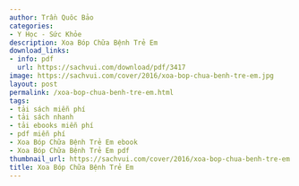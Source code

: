 ```yaml
---
author: Trần Quôc Bảo
categories:
- Y Học - Sức Khỏe
description: Xoa Bóp Chữa Bệnh Trẻ Em
download_links:
- info: pdf
  url: https://sachvui.com/download/pdf/3417
image: https://sachvui.com/cover/2016/xoa-bop-chua-benh-tre-em.jpg
layout: post
permalink: /xoa-bop-chua-benh-tre-em.html
tags:
- tải sách miễn phí
- tải sách nhanh
- tải ebooks miễn phí
- pdf miễn phí
- Xoa Bóp Chữa Bệnh Trẻ Em ebook
- Xoa Bóp Chữa Bệnh Trẻ Em pdf
thumbnail_url: https://sachvui.com/cover/2016/xoa-bop-chua-benh-tre-em.jpg
title: Xoa Bóp Chữa Bệnh Trẻ Em
---
```


 <div class="item-desc text-justify"> </div>